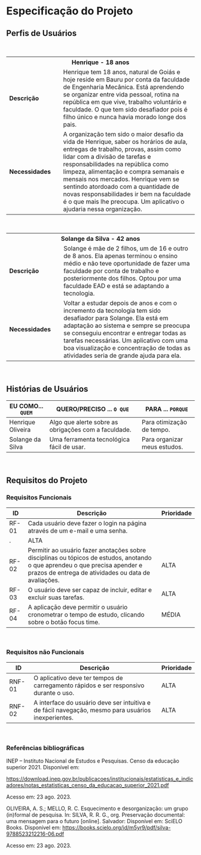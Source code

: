 # Especificação do Projeto


## Perfis de Usuários
&nbsp;
<table>
<tbody>
<tr align=center>
<th colspan="2">Henrique - 18 anos </th>
</tr>
<tr>
<td width="150px"><b>Descrição</b></td>
<td width="600px">Henrique tem 18 anos, natural de Goiás e hoje reside em Bauru por conta da faculdade de Engenharia Mecânica. Está aprendendo se organizar entre vida pessoal, rotina na república em que vive, trabalho voluntário e faculdade. O que tem sido desafiador pois é filho único e nunca havia morado longe dos pais.</td>
</tr>
<tr>
<td><b>Necessidades</b></td>
<td>A organização tem sido o maior desafio da vida de Henrique, saber os horários de aula, entregas de trabalho, provas, assim como lidar com a divisão de tarefas e responsabilidades na república como limpeza, alimentação e compra semanais e mensais nos mercados. Henrique vem se sentindo atordoado com a quantidade de novas responsabilidades ir bem na faculdade é o que mais lhe preocupa. Um aplicativo o ajudaria nessa organização. </td>
</tr>
</tbody>
</table>

&nbsp;
&nbsp;
<table>
<tbody>
<tr align=center>
<th colspan="2">Solange da Silva - 42 anos </th>
</tr>
<tr>
<td width="150px"><b>Descrição</b></td>
<td width="600px">Solange é mãe de 2 filhos, um de 16 e outro de 8 anos. Ela apenas terminou o ensino médio e não teve oportunidade de fazer uma faculdade por conta de trabalho e posteriormente dos filhos. Optou por uma faculdade EAD e está se adaptando a tecnologia.</td>
</tr>
<tr>
<td><b>Necessidades</b></td>
<td>Voltar a estudar depois de anos e com o incremento da tecnologia tem sido desafiador para Solange. Ela está em adaptação ao sistema e sempre se preocupa se conseguiu encontrar e entregar todas as tarefas necessárias. Um aplicativo com uma boa visualização e concentração de todas as atividades seria de grande ajuda para ela.  </td>
</tr>
</tbody>
</table>

&nbsp;

## Histórias de Usuários



|EU COMO... `QUEM`   | QUERO/PRECISO ... `O QUE` |PARA ... `PORQUE`                 |
|--------------------|---------------------------|----------------------------------|
| Henrique Oliveira                | Algo que alerte sobre as obrigações com a faculdade.                       | Para otimização de tempo.                              |
| Solange da Silva               | Uma ferramenta tecnológica fácil de usar.                       | Para organizar meus estudos.                               |

&nbsp;

## Requisitos do Projeto
### Requisitos Funcionais


|ID    | Descrição                | Prioridade |
|-------|---------------------------------|----|
| RF-01 |  Cada usuário deve fazer o login na página através de um e-mail e uma senha. 
. | ALTA   | 
| RF-02 |  Permitir ao usuário fazer anotações sobre disciplinas ou tópicos de estudos, anotando o que aprendeu o que precisa apender  e prazos de entrega de atividades ou data de avaliações.                      | ALTA   | 
| RF-03 |  O usuário deve ser capaz de incluir, editar e excluir suas tarefas.                      | ALTA  | 
|RF-04| A aplicaçāo deve permitir o usuário cronometrar o tempo de estudo, clicando sobre o botāo focus time.| MÉDIA|



&nbsp;


### Requisitos não Funcionais


|ID    | Descrição                | Prioridade |
|-------|---------------------------------|----|
| RNF-01 |  O aplicativo deve ter tempos de carregamento rápidos e ser responsivo durante o uso. | ALTA   | 
| RNF-02 |  A interface do usuário deve ser intuitiva e de fácil navegação, mesmo para usuários inexperientes.                      | ALTA  |


&nbsp;


### Referências bibliográficas

INEP – Instituto Nacional de Estudos e Pesquisas. Censo da educação superior 2021. Disponível em: 

https://download.inep.gov.br/publicacoes/institucionais/estatisticas_e_indicadores/notas_estatisticas_censo_da_educacao_superior_2021.pdf 

Acesso em: 23 ago. 2023. 

 

OLIVEIRA, A. S.; MELLO, R. C. Esquecimento e desorganização: um grupo (in)formal de pesquisa. In: SILVA, R. R. G., org. Preservação documental: uma mensagem para o futuro [online]. Salvador:  Disponível em: SciELO Books. Disponível em: https://books.scielo.org/id/m5yr9/pdf/silva-9788523212216-06.pdf 

Acesso em: 23 ago. 2023. 
